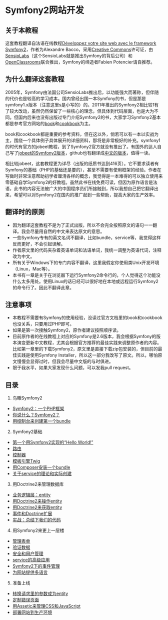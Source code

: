 # Symfony2网站开发 #

## 关于本教程 ##
这套教程翻译自法语在线教程[Développez votre site web avec le framework Symfony2](https://openclassrooms.com/courses/developpez-votre-site-web-avec-le-framework-symfony2)，作者为Alexandre Bacco，采用[Creative Commons](http://creativecommons.org/licenses/by-nc-sa/2.0/)许可证，由[SensioLabs](https://sensiolabs.com/)（这个SensioLabs就是推出Symfony的背后公司）和[OpenClassrooms](https://openclassrooms.com/)联合推出，Symfony的缔造者Fabien Potencier请自推荐。

## 为什么翻译这套教程 ##
2005年，Symfony由法国公司SensioLabs推出后，以功能强大而著称，但伴随的代价也是较高的学习成本。国内曾经出国一本Symfony的书，但是那是symfony1.x版本（注意这里s是小写的）的。2011年推出的Symfony2相比较1有了较大改动，虽然仍然保留了一些核心的理念，但具体到代码层面，也是大为不同。但国内后来也没有出版过专门介绍Symfony2的书，大家学习Symfony2基本都是参考官方网站的[book](http://symfony.com/doc/current/book/index.html)和[cookbook](http://symfony.com/doc/current/cookbook/index.html)为主。

book和cookbook都是重要的参考资料，但在这以外，倘若可以有一本以实战为主，围绕一个具体例子具体展开的详细资料，那将是非常极好的补充。symfony1的时代有官方的jobeet教程，到了Symfony2官方就没有推出了。有国外的达人自己写了[jobeet的Symfony2版本](http://intelligentbee.com/blog/2013/08/07/symfony2-jobeet-day-1-starting-up-the-project)，github也有翻译成[中文的版本](https://github.com/happen-zhang/symfony2-jobeet-tutorial)，值得一读。

相比较jobeet，这套教程更为详尽（出版的纸质书达到416页）。它不要求读者有Symfony的基础（PHP的基础还是要的），甚至不需要有使用框架的经验。作者在写做时非常注意帮助初学者厘清各样的概念，我觉得是一本难得的可以独立使用来零基础自学Symfony2的好教程。虽然此书在线免费可读，但因为原作语言是法语，此书的内容无法被广大的中国程序员们所接触到，所以我想自己把它翻译出来，希望可以对Symfony2在国内的推广起到一些帮助，提高大家的生产效率。

## 翻译时的原则 ##
- 因为翻译这套教程不是为了正式出版，所以不会完全按照原文的语句一一翻译。我会尽量用自然的中文来表达原文的意思。
- 一些Symfony专有的英文名词不翻译，比如bundle，service等，我觉得这样反而更好，不会引起误解。
- 作者原文里的代码夹杂着英语单词和法语单词，我统一调整为英语代词，注释改为中文。
- 所有关于Windows下的专门内容不翻译，这里我假定你使用类Unix开发环境（Linux，Mac等）。
- 本书有一章是关于在浏览器下运行Symfony2命令行的，个人觉得这个功能没什么太多用处。使用Linux的话已经可以很好地在本地或远程运行Symfony2的命令行了。因此不翻译此章。

## 注意事项 ##
- 本教程不需要有Symfony的使用经验，没读过官方文档里的book和cookbook也没关系，只要用过PHP即可。
- 如果是第一次接触Symfony2，原作者建议按照顺序读。
- 目前原作者的在线教程上对应的Symfony是2.6版本，我会根据Symfony的版本演变更新中文教程，尤其会根据官方推荐的最佳实践来调整原作者的内容。比如第一章里的下载Symfony2，原文里是直接下载zip包安装的，但目前的最佳实践是使用Symfony Installer，所以这一部分我改写了原文。所以，哪怕原文慢慢会显得过时，但我会尽量中文版的与时俱进。
- 限于我水平，如果大家发现什么问题，可以发我pull request。

## 目录 ##
1. 鸟瞰Symfony2
 + [Symfony2：一个PHP框架](./part-01/chapter-01/index.md)
 + [你说什么？Symfony2？](./part-01/chapter-02/index.md)
 + [用控制台来创建第一个bundle](./part-01/chapter-03/index.md)
2. Symfony2基础
 + [第一个用Symfony2实现的“Hello World!”](./part-02/chapter-04/index.md)
 + [路由](./part-02/chapter-04/index.md)
 + [控制器](./part-02/chapter-05/index.md)
 + [模板引擎Twig](./part-02/chapter-06/index.md)
 + [用Composer安装一个bundle](./part-02/chapter-07/index.md)
 + [关于service的理论和实际创建](./part-02/chapter-08/index.md)
3. 用Doctrine2来管理数据库
 + [业务逻辑层：entity](./part-03/chapter-09/index.md)
 + [用Doctrine2来操作entity](./part-03/chapter-10/index.md)
 + [用Doctrine2来获取entity](./part-03/chapter-11/index.md)
 + [事件和Doctrine扩展](./part-03/chapter-12/index.md)
 + [实战：总结下我们的代码](./part-03/chapter-13/index.md)
4. 用Symfony2来更上一层楼
 + [管理表单](./part-04/chapter-14/index.md)
 + [验证数据](./part-04/chapter-15/index.md)
 + [安全和用户管理](./part-04/chapter-16/index.md)
 + [service的高级应用](./part-04/chapter-17/index.md)
 + [Symfony2下的事件管理](./part-04/chapter-18/index.md)
 + [为网站提供多语言](./part-04/chapter-19/index.md)
5. 准备上线
 + [转换请求里的参数成为entity](./part-05/chapter-20/index.md)
 + [定制错误页面](./part-05/chapter-21/index.md)
 + [用Assetic来管理CSS和JavaScript](./part-05/chapter-22/index.md)
 + [部署网站到生产环境](./part-05/chapter-23/index.md)
